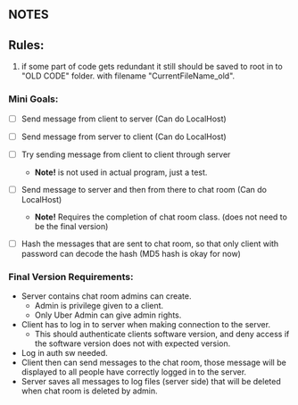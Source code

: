 ## NOTES

## Rules:
1. if some part of code gets redundant it still should be saved to root in to "OLD CODE" folder. with filename "CurrentFileName_old".

### Mini Goals:
- [ ] Send message from client to server (Can do LocalHost)
- [ ] Send message from server to client (Can do LocalHost)
- [ ] Try sending message from client to client through server
  - **Note!** is not used in actual program, just a test.
- [ ] Send message to server and then from there to chat room (Can do LocalHost)
  - **Note!** Requires the completion of chat room class. (does not need to be the final version)
- [ ] Hash the messages that are sent to chat room, so that only client with password can decode the hash (MD5 hash is okay for now)


### Final Version Requirements:
- Server contains chat room admins can create.
  - Admin is privilege given to a client.
  - Only Uber Admin can give admin rights.
- Client has to log in to server when making connection to the server.
  - This should authenticate clients software version, and deny access if the software version does not with expected version.
- Log in auth sw needed.
- Client then can send messages to the chat room, those message will be displayed to all people have correctly logged in to the server.
- Server saves all messages to log files (server side) that will be deleted when chat room is deleted by admin.